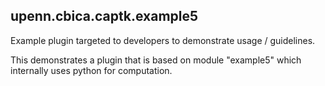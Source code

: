 ## upenn.cbica.captk.example5

Example plugin targeted to developers to demonstrate usage / guidelines.

This demonstrates a plugin that is based on module "example5" which internally uses python for computation.